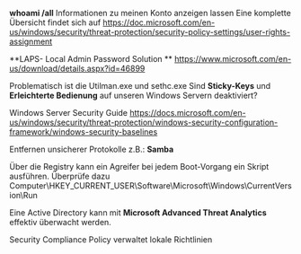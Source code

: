 **whoami /all** Informationen zu meinen Konto anzeigen lassen
Eine komplette Übersicht findet sich auf https://doc.microsoft.com/en-us/windows/security/threat-protection/security-policy-settings/user-rights-assignment

**LAPS- Local Admin Password Solution **
https://www.microsoft.com/en-us/download/details.aspx?id=46899

Problematisch ist die Utilman.exe und sethc.exe
Sind **Sticky-Keys** und **Erleichterte Bedienung** auf unseren Windows Servern deaktiviert?

Windows Server Security Guide
https://docs.microsoft.com/en-us/windows/security/threat-protection/windows-security-configuration-framework/windows-security-baselines

Entfernen unsicherer Protokolle z.B.: **Samba**

Über die Registry kann ein Agreifer bei jedem Boot-Vorgang ein Skript ausführen.
Überprüfe dazu Computer\HKEY_CURRENT_USER\Software\Microsoft\Windows\CurrentVersion\Run

Eine Active Directory kann mit **Microsoft Advanced Threat Analytics** effektiv überwacht werden.

Security Compliance Policy verwaltet lokale Richtlinien
